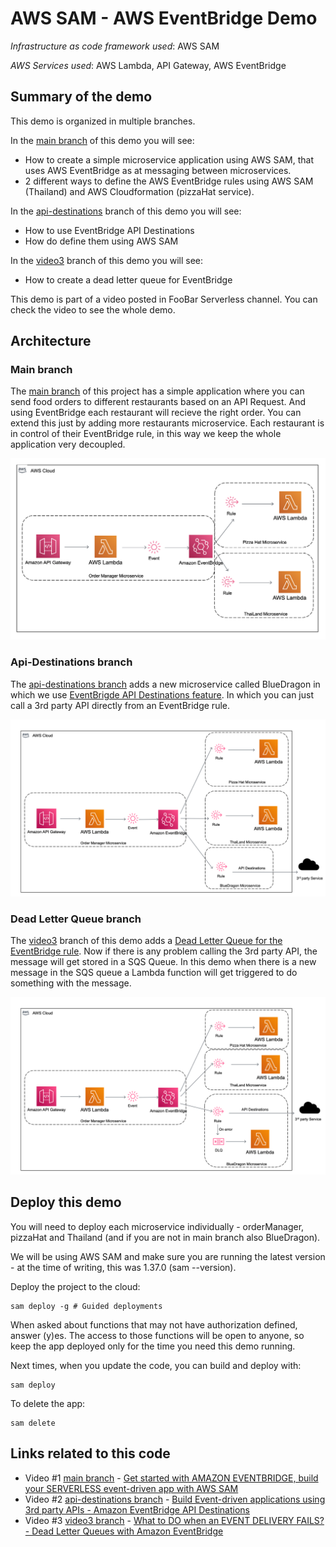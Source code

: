 # AWS SAM - AWS EventBridge Demo

_Infrastructure as code framework used_: AWS SAM

_AWS Services used_: AWS Lambda, API Gateway, AWS EventBridge

## Summary of the demo

This demo is organized in multiple branches.

In the [main branch](https://github.com/mavi888/sam-eventbridge) of this demo you will see:

- How to create a simple microservice application using AWS SAM, that uses AWS EventBridge as at messaging between microservices.
- 2 different ways to define the AWS EventBridge rules using AWS SAM (Thailand) and AWS Cloudformation (pizzaHat service).

In the [api-destinations](https://github.com/mavi888/sam-eventbridge/tree/api-destinations) branch of this demo you will see:

- How to use EventBridge API Destinations
- How do define them using AWS SAM

In the [video3](https://github.com/mavi888/sam-eventbridge/tree/video3) branch of this demo you will see:

- How to create a dead letter queue for EventBridge

This demo is part of a video posted in FooBar Serverless channel. You can check the video to see the whole demo.

## Architecture

### Main branch

The [main branch](https://github.com/mavi888/sam-eventbridge) of this project has a simple application where you can send food orders to different restaurants based on an API Request. And using EventBridge each restaurant will recieve the right order. You can extend this just by adding more restaurants microservice. Each restaurant is in control of their EventBridge rule, in this way we keep the whole application very decoupled.

![Basic Arquitecture](./diagrams/basic-arquitecture.png)

### Api-Destinations branch

The [api-destinations branch](https://github.com/mavi888/sam-eventbridge/tree/api-destinations) adds a new microservice called BlueDragon in which we use [EventBrigde API Destinations feature](https://docs.aws.amazon.com/eventbridge/latest/userguide/eb-api-destinations.html). In which you can just call a 3rd party API directly from an EventBridge rule.

![Arquitecture](./diagrams/api-destinations-arq.png)

### Dead Letter Queue branch

The [video3](https://github.com/mavi888/sam-eventbridge/tree/video3) branch of this demo adds a [Dead Letter Queue for the EventBridge rule](https://docs.aws.amazon.com/eventbridge/latest/userguide/eb-rule-dlq.html). Now if there is any problem calling the 3rd party API, the message will get stored in a SQS Queue. In this demo when there is a new message in the SQS queue a Lambda function will get triggered to do something with the message.

![Arquitecture](./diagrams/dlq-arquitecture.png)

## Deploy this demo

You will need to deploy each microservice individually - orderManager, pizzaHat and Thailand (and if you are not in main branch also BlueDragon).

We will be using AWS SAM and make sure you are running the latest version - at the time of writing, this was 1.37.0 (sam --version).

Deploy the project to the cloud:

```
sam deploy -g # Guided deployments
```

When asked about functions that may not have authorization defined, answer (y)es. The access to those functions will be open to anyone, so keep the app deployed only for the time you need this demo running.

Next times, when you update the code, you can build and deploy with:

```
sam deploy
```

To delete the app:

```
sam delete
```

## Links related to this code

- Video #1 [main branch](https://github.com/mavi888/sam-eventbridge) - [Get started with AMAZON EVENTBRIDGE, build your SERVERLESS event-driven app with AWS SAM](https://youtu.be/c493KFaWteg)
- Video #2 [api-destinations branch](https://github.com/mavi888/sam-eventbridge/tree/api-destinations) - [Build Event-driven applications using 3rd party APIs - Amazon EventBridge API Destinations](https://youtu.be/tyNoiravCNw)
- Video #3 [video3 branch](https://github.com/mavi888/sam-eventbridge/tree/video3) - [What to DO when an EVENT DELIVERY FAILS? - Dead Letter Queues with Amazon EventBridge](https://youtu.be/heJbgToU04c)
